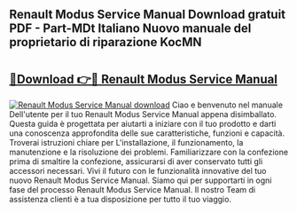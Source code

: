 ## Renault Modus Service Manual Download gratuit PDF - Part-MDt Italiano Nuovo manuale del proprietario di riparazione KocMN

# <h2><a href="http://dfgbfg7.blite.top/?on=Renault+Modus+Service+Manual">🔗Download 👉🔴 Renault Modus Service Manual</a></h2>

[![Renault Modus Service Manual download](https://i.imgur.com/lujVjoI.png)](http://dfgbfg7.blite.top/?on=Renault+Modus+Service+Manual)
Ciao e benvenuto nel manuale Dell'utente per il tuo Renault Modus Service Manual appena disimballato. Questa guida è progettata per aiutarti a iniziare con il tuo prodotto e darti una conoscenza approfondita delle sue caratteristiche, funzioni e capacità. Troverai istruzioni chiare per L'installazione, il funzionamento, la manutenzione e la risoluzione dei problemi. Familiarizzare con la confezione prima di smaltire la confezione, assicurarsi di aver conservato tutti gli accessori necessari. Vivi il futuro con le funzionalità innovative del tuo nuovo Renault Modus Service Manual. Siamo qui per supportarti in ogni fase del processo Renault Modus Service Manual. Il nostro Team di assistenza clienti è a tua disposizione per tutto il tuo viaggio.
